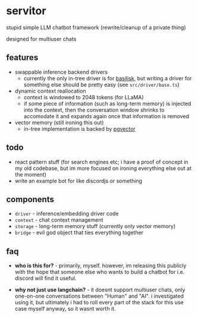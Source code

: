 # servitor

stupid simple LLM chatbot framework (rewrite/cleanup of a private thing)

designed for multiuser chats

## features

- swappable inference backend drivers
  - currently the only in-tree driver is for
    [basilisk](https://github.com/dithercat/basilisk), but writing a driver for
    something else should be pretty easy (see `src/driver/base.ts`)
- dynamic context reallocation
  - context is windowed to 2048 tokens (for LLaMA)
  - if some piece of information (such as long-term memory) is injected into the
    context, then the conversation window shrinks to accomodate it and expands
    again once that information is removed
- vector memory (still ironing this out)
  - in-tree implementation is backed by
    [pgvector](https://github.com/pgvector/pgvector)

## todo

- react pattern stuff (for search engines etc; i have a proof of concept in my
  old codebase, but im more focused on ironing everything else out at the
  moment)
- write an example bot for like discordjs or something

## components

- `driver` - inference/embedding driver code
- `context` - chat context management
- `storage` - long-term memory stuff (currently only vector memory)
- `bridge` - evil god object that ties everything together

## faq

- **who is this for?** -
  primarily, myself. however, im releasing this publicly with the hope that
  someone else who wants to build a chatbot for i.e. discord will find it
  useful.

- **why not just use langchain?** -
  it doesnt support multiuser chats, only one-on-one conversations between
  "Human" and "AI". i investigated using it, but ultimately i had to roll
  every part of the stack for this use case myself anyway, so it wasnt worth it.